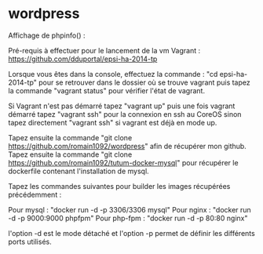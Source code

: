 wordpress
=========

Affichage de phpinfo() :

Pré-requis à effectuer pour le lancement de la vm Vagrant : https://github.com/dduportal/epsi-ha-2014-tp

Lorsque vous êtes dans la console, effectuez la commande : "cd epsi-ha-2014-tp" pour se retrouver dans le dossier où se trouve vagrant puis tapez la commande "vagrant status" pour vérifier l'état de vagrant. 

Si Vagrant n'est pas démarré tapez "vagrant up" puis une fois vagrant démarré tapez "vagrant ssh" pour la connexion en ssh au CoreOS sinon tapez directement "vagrant ssh" si vagrant est déjà en mode up.

Tapez ensuite la commande "git clone https://github.com/romain1092/wordpress" afin de récupérer mon github. Tapez ensuite la commande "git clone https://github.com/romain1092/tutum-docker-mysql" pour récupérer le dockerfile contenant l'installation de mysql.

Tapez les commandes suivantes pour builder les images récupérées précédemment :

Pour mysql : "docker run -d -p 3306/3306 mysql"
Pour nginx : "docker run -d -p 9000:9000 phpfpm"
Pour php-fpm : "docker run -d -p 80:80 nginx"

l'option -d est le mode détaché et l'option -p permet de définir les différents ports utilisés.
